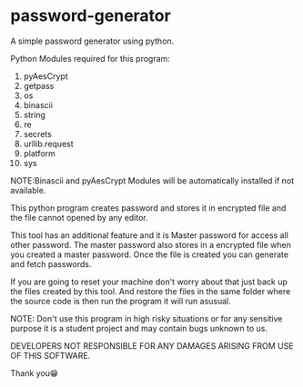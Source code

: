 # password-generator
A simple password generator using python.

Python Modules required for this program:
  1. pyAesCrypt 
  2. getpass
  3. os
  4. binascii   
  5. string
  6. re
  7. secrets
  8. urllib.request
  9. platform
 10. sys


NOTE:Binascii and pyAesCrypt Modules will be automatically installed if not available.

This python program creates password and stores it in encrypted file and the file cannot opened by any editor. 

This tool has an additional feature and it is Master password for access all other password. The master password also stores in a encrypted file when you created a master password. Once the file is created you can generate and fetch passwords.

If you are going to reset your machine don't worry about that just back up the files created by this tool. And restore the files in the same folder where the source code is then run the program it will run asusual. 

NOTE: Don't use this program in high risky situations or for any sensitive purpose it is a student project and may contain bugs unknown to us. 

DEVELOPERS NOT RESPONSIBLE FOR ANY DAMAGES ARISING FROM USE OF THIS SOFTWARE.

Thank you😁
